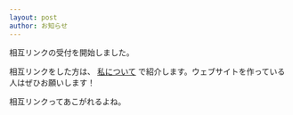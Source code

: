 ```yaml
---
layout: post
author: お知らせ
---
```

相互リンクの受付を開始しました。

相互リンクをした方は、
<a href ="about.html" class="btn">私について</a>
で紹介します。ウェブサイトを作っている人はぜひお願いします！


相互リンクってあこがれるよね。
